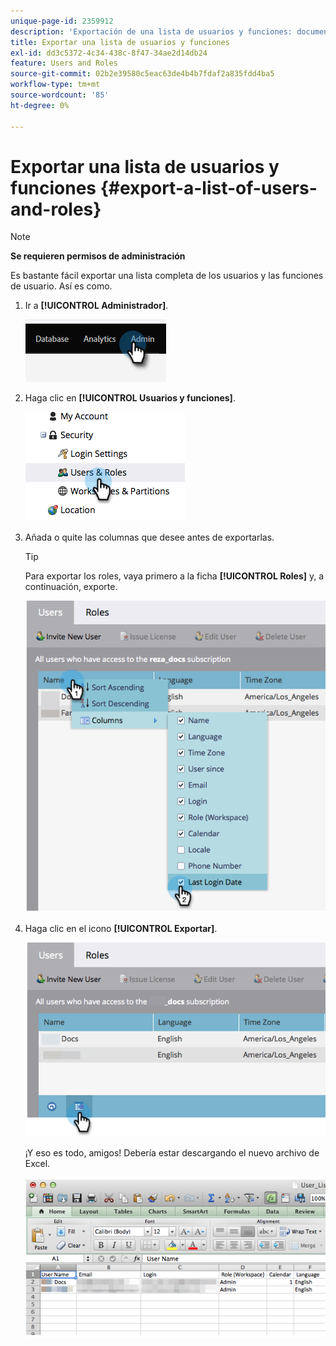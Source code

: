 ```yaml
---
unique-page-id: 2359912
description: 'Exportación de una lista de usuarios y funciones: documentos de Marketo, documentación del producto'
title: Exportar una lista de usuarios y funciones
exl-id: dd3c5372-4c34-438c-8f47-34ae2d14db24
feature: Users and Roles
source-git-commit: 02b2e39580c5eac63de4b4b7fdaf2a835fdd4ba5
workflow-type: tm+mt
source-wordcount: '85'
ht-degree: 0%

---
```


# Exportar una lista de usuarios y funciones {#export-a-list-of-users-and-roles}

>[!NOTE]
>
>**Se requieren permisos de administración**

Es bastante fácil exportar una lista completa de los usuarios y las funciones de usuario. Así es como.

1. Ir a **[!UICONTROL Administrador]**.

   ![](assets/export-a-list-of-users-and-roles-1.png)

1. Haga clic en **[!UICONTROL Usuarios y funciones]**.

   ![](assets/export-a-list-of-users-and-roles-2.png)

1. Añada o quite las columnas que desee antes de exportarlas.

   >[!TIP]
   >
   >Para exportar los roles, vaya primero a la ficha **[!UICONTROL Roles]** y, a continuación, exporte.

   ![](assets/export-a-list-of-users-and-roles-3.png)

1. Haga clic en el icono **[!UICONTROL Exportar]**.

   ![](assets/export-a-list-of-users-and-roles-4.png)

   ¡Y eso es todo, amigos! Debería estar descargando el nuevo archivo de Excel.

   ![](assets/export-a-list-of-users-and-roles-5.png)
